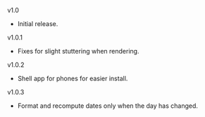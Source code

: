 
v1.0

* Initial release.

v1.0.1

* Fixes for slight stuttering when rendering.

v1.0.2

* Shell app for phones for easier install.

v1.0.3

* Format and recompute dates only when the day has changed.
